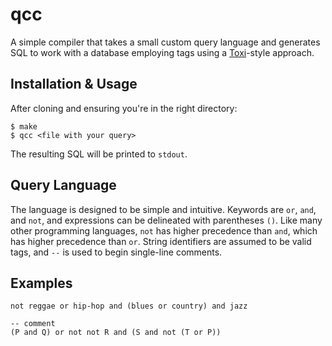 # qcc

A simple compiler that takes a small custom query language and generates SQL to work with a database employing tags using a [Toxi](http://howto.philippkeller.com/2005/04/24/Tags-Database-schemas/)-style approach.

## Installation & Usage
After cloning and ensuring you're in the right directory:

```
$ make
$ qcc <file with your query>
```

The resulting SQL will be printed to `stdout`.

## Query Language
The language is designed to be simple and intuitive. Keywords are `or`, `and`, and `not`, and expressions can be delineated with parentheses `()`. Like many other programming languages, `not` has higher precedence than `and`, which has higher precedence than `or`. String identifiers are assumed to be valid tags, and `--` is used to begin single-line comments.

## Examples
```
not reggae or hip-hop and (blues or country) and jazz
```

```
-- comment
(P and Q) or not not R and (S and not (T or P))
```
